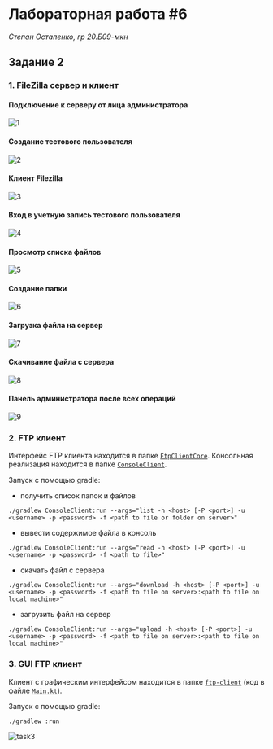 # Лабораторная работа #6
*Степан Остапенко, гр 20.Б09-мкн*

## Задание 2

### 1. FileZilla сервер и клиент

#### Подключение к серверу от лица администратора

![1](./assets/task1-1.png)

#### Создание тестового пользователя

![2](./assets/task1-2.png)

#### Клиент Filezilla

![3](./assets/task1-3.png)

#### Вход в учетную запись тестового пользователя

![4](./assets/task1-4.png)

#### Просмотр списка файлов

![5](./assets/task1-5.png)

#### Создание папки

![6](./assets/task1-6.png)

#### Загрузка файла на сервер

![7](./assets/task1-7.png)

#### Скачивание файла с сервера

![8](./assets/task1-8.png)

#### Панель администратора после всех операций

![9](./assets/task1-9.png)

### 2. FTP клиент

Интерфейс FTP клиента находится в папке [`FtpClientCore`](./ftp-client/FtpClientCore). Консольная реализация находится в папке [`ConsoleClient`](./ftp-client/ConsoleClient).

Запуск с помощью gradle:

* получить список папок и файлов
```shell
./gradlew ConsoleClient:run --args="list -h <host> [-P <port>] -u <username> -p <password> -f <path to file or folder on server>"
```

* вывести содержимое файла в консоль
```shell
./gradlew ConsoleClient:run --args="read -h <host> [-P <port>] -u <username> -p <password> -f <path to file>"
```

* скачать файл с сервера
```shell
./gradlew ConsoleClient:run --args="download -h <host> [-P <port>] -u <username> -p <password> -f <path to file on server>:<path to file on local machine>"
```

* загрузить файл на сервер
```shell
./gradlew ConsoleClient:run --args="upload -h <host> [-P <port>] -u <username> -p <password> -f <path to file on server>:<path to file on local machine>"
```

### 3. GUI FTP клиент

Клиент с графическим интерфейсом находится в папке [`ftp-client`](./ftp-client) (код в файле [`Main.kt`](./ftp-client/src/jvmMain/kotlin/Main.kt)).

Запуск с помощью gradle:
```shell
./gradlew :run
```

![task3](./assets/task3.png)
